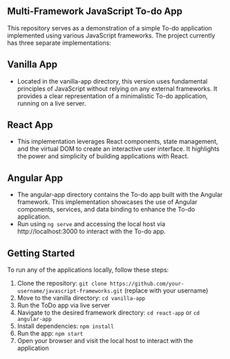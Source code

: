 ## Multi-Framework JavaScript To-do App
This repository serves as a demonstration of a simple To-do application implemented using various JavaScript frameworks. The project currently has three separate implementations:

## Vanilla App
* Located in the vanilla-app directory, this version uses fundamental principles of JavaScript without relying on any external frameworks. It provides a clear representation of a minimalistic To-do application, running on a live server.

## React App
* This implementation leverages React components, state management, and the virtual DOM to create an interactive user interface. It highlights the power and simplicity of building applications with React.

## Angular App
* The angular-app directory contains the To-do app built with the Angular framework. This implementation showcases the use of Angular components, services, and data binding to enhance the To-do application.
* Run using ```ng serve``` and accessing the local host via http://localhost:3000 to interact with the To-do app.

## Getting Started
To run any of the applications locally, follow these steps:
1. Clone the repository: ```git clone https://github.com/your-username/javascript-frameworks.git``` (replace with your username)
2. Move to the vanilla directory: ``` cd vanilla-app ```
3. Run the ToDo app via live server
4. Navigate to the desired framework directory: ```cd react-app``` or ```cd angular-app```
5. Install dependencies: ``` npm install ```
8. Run the app: ``` npm start ```
9. Open your browser and visit the local host to interact with the application
 
